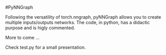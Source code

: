 #PyNNGraph

Following the versatility of torch.nngraph, pyNNGraph allows you to create multiple inputs/outputs networks. The code, in python, has a didactic purpose and is higly commented. 

More to come ... 

Check test.py for a small presentation.
